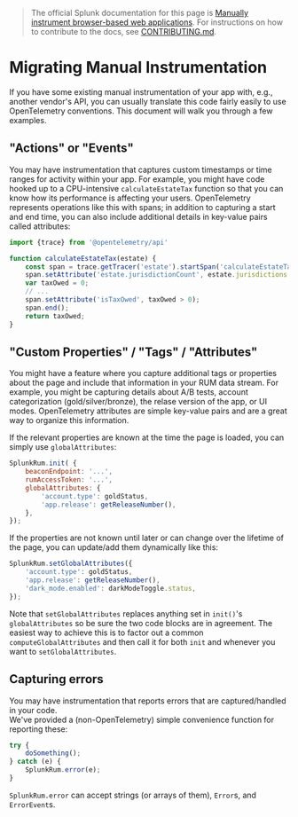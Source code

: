> The official Splunk documentation for this page is [Manually instrument browser-based web applications](https://quickdraw.splunk.com/redirect/?product=Observability&location=github.rum.manual.instrumentation&version=current). For instructions on how to contribute to the docs, see [CONTRIBUTING.md](../CONTRIBUTING.md#documentation).

# Migrating Manual Instrumentation

If you have some existing manual instrumentation of your app with, e.g., another
vendor's API, you can usually translate this code fairly easily to use OpenTelemetry 
conventions.  This document will walk you through a few examples.

## "Actions" or "Events"

You may have instrumentation that captures custom timestamps or time ranges for activity
within your app.  For example, you might have code hooked up to a CPU-intensive 
`calculateEstateTax` function so that you can know how its performance is affecting your
users.  OpenTelemetry represents operations like this with spans; in addition to capturing a start
and end time, you can also include additional details in key-value pairs called attributes:

```javascript
import {trace} from '@opentelemetry/api'

function calculateEstateTax(estate) {
    const span = trace.getTracer('estate').startSpan('calculateEstateTax');
    span.setAttribute('estate.jurisdictionCount', estate.jurisdictions.length);
    var taxOwed = 0;
    // ...
    span.setAttribute('isTaxOwed', taxOwed > 0);
    span.end();
    return taxOwed;
}
```

## "Custom Properties" / "Tags" / "Attributes"

You might have a feature where you capture additional tags or properties about the 
page and include that information in your RUM data stream.  For example, you might
be capturing details about A/B tests, account categorization (gold/silver/bronze), 
the relase version of the app, or UI modes.  OpenTelemetry attributes are simple 
key-value pairs and are a great way to organize this information.

If the relevant properties are known at the time the page is loaded, you can simply use
`globalAttributes`:

```js
SplunkRum.init( {
    beaconEndpoint: '...',
    rumAccessToken: '...',
    globalAttributes: {
        'account.type': goldStatus,
        'app.release': getReleaseNumber(),
    },
});
```

If the properties are not known until later or can change over the lifetime of
the page, you can update/add them dynamically like this:

```js
SplunkRum.setGlobalAttributes({
    'account.type': goldStatus,
    'app.release': getReleaseNumber(),
    'dark_mode.enabled': darkModeToggle.status,
});
```

Note that `setGlobalAttributes` replaces anything set in `init()`'s `globalAttributes` so be sure 
the two code blocks are in agreement.  The easiest way to achieve this is to factor
out a common `computeGlobalAttributes` and then call it for both `init` and whenever you want 
to `setGlobalAttributes`.

## Capturing errors

You may have instrumentation that reports errors that are captured/handled in your code.  
We've provided a (non-OpenTelemetry) simple convenience function for reporting these:

```js
try {
    doSomething();
} catch (e) {
    SplunkRum.error(e);
}
```

`SplunkRum.error` can accept strings (or arrays of them), `Error`s, and `ErrorEvent`s.
